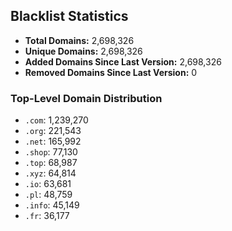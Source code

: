 ## Blacklist Statistics

- **Total Domains:** 2,698,326
- **Unique Domains:** 2,698,326
- **Added Domains Since Last Version:** 2,698,326
- **Removed Domains Since Last Version:** 0

### Top-Level Domain Distribution

-  `.com`: 1,239,270
-  `.org`: 221,543
-  `.net`: 165,992
-  `.shop`: 77,130
-  `.top`: 68,987
-  `.xyz`: 64,814
-  `.io`: 63,681
-  `.pl`: 48,759
-  `.info`: 45,149
-  `.fr`: 36,177
